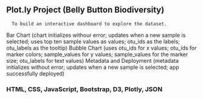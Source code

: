 ## Plot.ly Project (Belly Button Biodiversity)

      To build an interactive dashboard to explore the dataset.

Bar Chart (chart initializes withour error; updates when a new sample is selected; uses top ten sample values as values; otu_ids as the labels; otu_labels as the tooltip)
Bubble Chart (uses otu_ids for x values; otu_ids for marker colors; sample_values for y values; sample_values for the marker size; otu_labels for text values)
Metadata and Deployment (metadata initializes without error; updates when a new sample is selected; app successfully deployed)

### HTML, CSS, JavaScript, Bootstrap, D3, Plotly, JSON
